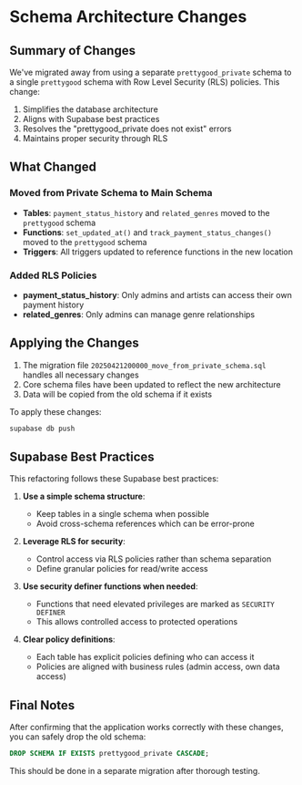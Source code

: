# Schema Architecture Changes

## Summary of Changes

We've migrated away from using a separate `prettygood_private` schema to a single `prettygood` schema with Row Level Security (RLS) policies. This change:

1. Simplifies the database architecture
2. Aligns with Supabase best practices
3. Resolves the "prettygood_private does not exist" errors
4. Maintains proper security through RLS

## What Changed

### Moved from Private Schema to Main Schema
- **Tables**: `payment_status_history` and `related_genres` moved to the `prettygood` schema
- **Functions**: `set_updated_at()` and `track_payment_status_changes()` moved to the `prettygood` schema
- **Triggers**: All triggers updated to reference functions in the new location

### Added RLS Policies
- **payment_status_history**: Only admins and artists can access their own payment history
- **related_genres**: Only admins can manage genre relationships

## Applying the Changes

1. The migration file `20250421200000_move_from_private_schema.sql` handles all necessary changes
2. Core schema files have been updated to reflect the new architecture
3. Data will be copied from the old schema if it exists

To apply these changes:

```bash
supabase db push
```

## Supabase Best Practices

This refactoring follows these Supabase best practices:

1. **Use a simple schema structure**:
   - Keep tables in a single schema when possible
   - Avoid cross-schema references which can be error-prone

2. **Leverage RLS for security**:
   - Control access via RLS policies rather than schema separation
   - Define granular policies for read/write access

3. **Use security definer functions when needed**:
   - Functions that need elevated privileges are marked as `SECURITY DEFINER`
   - This allows controlled access to protected operations

4. **Clear policy definitions**:
   - Each table has explicit policies defining who can access it
   - Policies are aligned with business rules (admin access, own data access)

## Final Notes

After confirming that the application works correctly with these changes, you can safely drop the old schema:

```sql
DROP SCHEMA IF EXISTS prettygood_private CASCADE;
```

This should be done in a separate migration after thorough testing.
